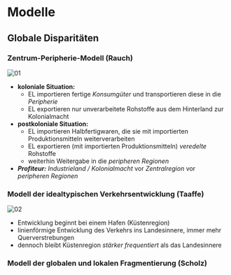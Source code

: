 # Modelle

## Globale Disparitäten

### Zentrum-Peripherie-Modell (Rauch)
![01](https://i.imgur.com/jrIviOw.jpg)

- **koloniale Situation:**
	- EL importieren fertige *Konsumgüter* und transportieren diese in die *Peripherie*
	- EL exportieren nur unverarbeitete Rohstoffe aus dem Hinterland zur Kolonialmacht
- **postkoloniale Situation:**
	- EL importieren Halbfertigwaren, die sie mit importierten Produktionsmitteln weiterverarbeiten
	- EL exportieren (mit importierten Produktionsmitteln) *veredelte* Rohstoffe
	- weiterhin Weitergabe in die *peripheren Regionen*
- ***Profiteur:*** *Industrieland / Kolonialmacht* vor *Zentralregion* vor *peripheren Regionen*

### Modell der idealtypischen Verkehrsentwicklung (Taaffe)
![02](https://i.imgur.com/iGJYJ5b.png)

- Entwicklung beginnt bei einem Hafen (Küstenregion)
- linienförmige Entwicklung des Verkehrs ins Landesinnere, immer mehr Querverstrebungen
- dennoch bleibt Küstenregion *stärker frequentiert* als das Landesinnere

### Modell der globalen und lokalen Fragmentierung (Scholz)
<!--stackedit_data:
eyJoaXN0b3J5IjpbMTk1MTgzODI1OSwxNjU1OTA5MDQ3LDM0NT
cxNzU2Nl19
-->